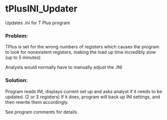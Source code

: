 # tPlusINI_Updater
Updates .ini for T Plus program
 
  
### Problem:
TPlus is set for the wrong numbers of registers which causes the program to look for nonexistent registers, making the load up time incredibly slow (up to 5 minutes)   

Analysts would normally have to manually adjust the .INI  
 
### Solution:  
Program reads INI, displays current set up and asks analyst if it needs to be updated. (2 or 3 registers)
If it does, program will back up INI settings, and then rewrite them accordingly. 

See program comments for details
